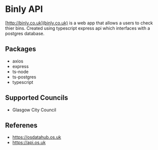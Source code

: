 # Binly API

[http://binly.co.uk](binly.co.uk) is a web app that allows a users to check thier bins.
Created using typescript express api which interfaces with a postgres database.

## Packages

- axios
- express
- ts-node
- ts-postgres
- typescript

## Supported Councils

- Glasgow City Council

## Referenes

- https://osdatahub.os.uk
- https://api.os.uk

